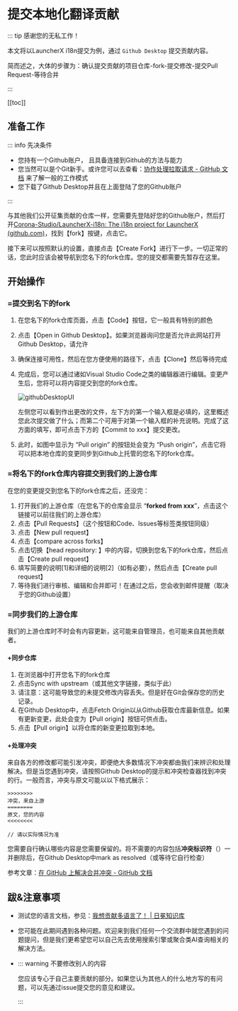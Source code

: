 # 提交本地化翻译贡献

::: tip 感谢您的无私工作！

本文将以LauncherX i18n提交为例，通过 `Github Desktop` 提交贡献内容。

简而述之，大体的步骤为：确认提交贡献的项目仓库-fork-提交修改-提交Pull Request-等待合并

:::

[[toc]]

## 准备工作

::: info 先决条件

- 您持有一个Github账户， 且具备连接到Github的方法与能力
- 您当然可以是个Git新手。或许您可以去查看：[协作处理拉取请求 - GitHub 文档](https://docs.github.com/zh/pull-requests/collaborating-with-pull-requests) 来了解一般的工作模式
- 您下载了Github Desktop并且在上面登陆了您的Github账户

:::

与其他我们公开征集贡献的仓库一样，您需要先登陆好您的Github账户，然后打开[Corona-Studio/LauncherX-i18n: The i18n project for LauncherX (github.com)](https://github.com/Corona-Studio/LauncherX-i18n)，找到【fork】按键，点击它。

接下来可以按照默认的设置，直接点击【Create Fork】进行下一步。一切正常的话，您此时应该会被导航到您名下的fork仓库。您的提交都需要先暂存在这里。

## 开始操作

### =提交到名下的fork

1. 在您名下的fork仓库页面，点击【Code】按钮，它一般具有特别的颜色

2. 点击【Open in Github Desktop】。如果浏览器询问您是否允许此网站打开Github Desktop，请允许

3. 确保连接可用性，然后在您方便使用的路径下，点击【Clone】然后等待完成

4. 完成后，您可以通过诸如Visual Studio Code之类的编辑器进行编辑。变更产生后，您将可以将内容提交到您的fork仓库。

   ![githubDesktopUI](/img/general/misc/ghdesktop-example-ui.png)

   左侧您可以看到作出更改的文件，左下方的第一个输入框是必填的，这里概述您此次提交做了什么；而第二个可用于对第一个输入框的补充说明。完成了这方面的填写，即可点击下方的【Commit to xxx】提交更改。

5. 此时，如图中显示为 “Pull origin” 的按钮处会变为 “Push origin”，点击它将可以把本地仓库的变更同步到Github上托管的您名下的fork仓库。

### =将名下的fork仓库内容提交到我们的上游仓库

在您的变更提交到您名下的fork仓库之后，还没完：

1. 打开我们的上游仓库（在您名下的仓库会显示 “**forked from xxx**”，点击这个链接可以前往我们的上游仓库）
2. 点击【Pull Requests】（这个按钮和Code、Issues等标签类按钮同级）
3. 点击【New pull request】
4. 点击【compare across forks】
5. 点击切换【head repository: 】中的内容，切换到您名下的fork仓库，然后点击【Create pull request】
6. 填写简要的说明[1]和详细的说明[2]（如有必要），然后点击【Create pull request】
7. 等待我们进行审核、编辑和合并即可！在通过之后，您会收到邮件提醒（取决于您的Github设置）

### =同步我们的上游仓库

我们的上游仓库时不时会有内容更新，这可能来自管理员，也可能来自其他贡献者。

#### +同步仓库

1. 在浏览器中打开您名下的fork仓库
2. 点击Sync with upstream（或其他文字链接，类似于此）
3. 请注意：这可能导致您的未提交修改内容丢失。但是好在Git会保存您的历史记录。
4. 在Github Desktop中，点击Fetch Origin以从Github获取仓库最新信息。如果有更新变更，此处会变为【Pull origin】按钮可供点击。
5. 点击【Pull origin】以将仓库的新变更拉取到本地。

#### +处理冲突

来自各方的修改都可能引发冲突，即便绝大多数情况下冲突都由我们来辨识和处理解决。但是当您遇到冲突，请按照Github Desktop的提示和冲突检查器找到冲突的行。一般而言，冲突与原文可能以以下格式展示：

```text
>>>>>>>> 
冲突，来自上游
========
原文，您的内容
<<<<<<<<

// 请以实际情况为准
```

您需要自行确认哪些内容是您需要保留的。将不需要的内容包括**冲突标识符**（）一并删除后，在Github Desktop中mark as resolved（或等待它自行检查）

参考文章：[在 GitHub 上解决合并冲突 - GitHub 文档](https://docs.github.com/zh/pull-requests/collaborating-with-pull-requests/addressing-merge-conflicts/resolving-a-merge-conflict-on-github)



## 跋&注意事项

- 测试您的语言文档，参见：[我想贡献多语言了！ | 日冕知识库](/zhCN/lxguide/features/tricks/debug-lang-file)
- 您可能在此期间遇到各种问题。欢迎来到我们任何一个交流群中就您遇到的问题提问，但是我们更希望您可以自己先去使用搜索引擎或聚合类AI查询相关的解决方法。

- ::: warning 不要修改别人的内容

  您应该专心于自己主要贡献的部分。如果您认为其他人的什么地方写的有问题，可以先通过issue提交您的意见和建议。

  :::
